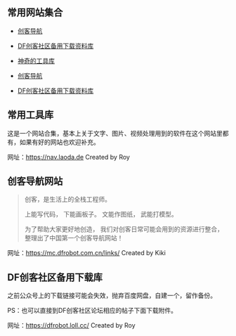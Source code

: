 ## 常用网站集合


- [创客导航](https://mc.dfrobot.com.cn/links/)
- [DF创客社区备用下载资料库](https://dfrobot.loll.cc/)

- [神奇的工具库](https://nav.laoda.de)
- [创客导航](https://mc.dfrobot.com.cn/links/)
- [DF创客社区备用下载资料库](https://dfrobot.loll.cc/)



## 常用工具库

这是一个网站合集，基本上关于文字、图片、视频处理用到的软件在这个网站里都有，如果有好的网站也欢迎补充。

网址：https://nav.laoda.de  Created by Roy



## 创客导航网站



> 创客，是生活上的全栈工程师。
>
> 上能写代码，
> 下能画板子。
> 文能作图纸，
> 武能打模型。
>
> 为了帮助大家更好地创造，
> 我们对创客日常可能会用到的资源进行整合，
> 整理出了中国第一个创客导航网站！



网址：https://mc.dfrobot.com.cn/links/ Created by Kiki



## DF创客社区备用下载库

之前公众号上的下载链接可能会失效，抛弃百度网盘，自建一个，留作备份。

PS：也可以直接到DF创客社区论坛相应的帖子下面下载附件。

网址：https://dfrobot.loll.cc/  Created by Roy







